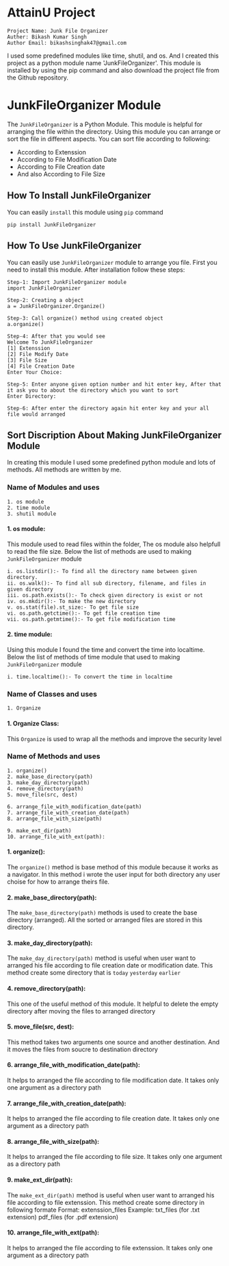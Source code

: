 # AttainU Project
```
Project Name: Junk File Organizer
Auther: Bikash Kumar Singh
Author Email: bikashsinghak47@gmail.com
```
I used some predefined modules like time, shutil, and os. And I created this project as a python module name 'JunkFileOrganizer'. This module is installed by using the pip command and also download the project file from the Github repository.

# JunkFileOrganizer Module
The `JunkFileOrganizer` is a Python Module. This module is helpful for arranging the file within the directory. 
Using this module you can arrange or sort the file in different aspects. You can sort file according to following:

* According to Extenssion
* According to File Modification Date
* According to File Creation date
* And also According to File Size

## How To Install JunkFileOrganizer
You can easily `install` this module using `pip` command

```download
pip install JunkFileOrganizer
```

## How To Use JunkFileOrganizer
You can easily use `JunkFileOrganizer` module to arrange you file. First you need to install this module. After installation follow these steps: 
```
Step-1: Import JunkFileOrganizer module
import JunkFileOrganizer

Step-2: Creating a object
a = JunkFileOrganizer.Organize()

Step-3: Call organize() method using created object
a.organize()

Step-4: After that you would see
Welcome To JunkFileOrganizer
[1] Extenssion
[2] File Modify Date
[3] File Size
[4] File Creation Date
Enter Your Choice: 

Step-5: Enter anyone given option number and hit enter key, After that it ask you to about the directory which you want to sort
Enter Directory:

Step-6: After enter the directory again hit enter key and your all file would arranged
```
## Sort Discription About Making JunkFileOrganizer Module
In creating this module I used some predefined python module and lots of methods. All methods are written by me.

### Name of Modules and uses
```
1. os module
2. time module
3. shutil module
```
#### 1. os module:
This module used to read files within the folder, The os module also helpfull to read the file size. Below the list of methods are used to making `JunkFileOrganizer` module
```
i. os.listdir():- To find all the directory name between given directory.
ii. os.walk():- To find all sub directory, filename, and files in given directory
iii. os.path.exists():- To check given directory is exist or not
iv. os.mkdir():- To make the new directory
v. os.stat(file).st_size:- To get file size
vi. os.path.getctime():- To get file creation time
vii. os.path.getmtime():- To get file modification time
```

#### 2. time module:
Using this module I found the time and convert the time into localtime. Below the list of methods of time module that used to making `JunkFileOrganizer` module
```
i. time.localtime():- To convert the time in localtime
```

### Name of Classes and uses
```
1. Organize
```
#### 1. Organize Class:
This `Organize` is used to wrap all the methods and improve the security level 

### Name of Methods and uses
```
1. organize()
2. make_base_directory(path)
3. make_day_directory(path)
4. remove_directory(path)
5. move_file(src, dest)

6. arrange_file_with_modification_date(path)
7. arrange_file_with_creation_date(path)
8. arrange_file_with_size(path)

9. make_ext_dir(path)
10. arrange_file_with_ext(path):

```

#### 1. organize():
The `organize()` method is base method of this module because it works as a navigator. In this method i wrote the user input for both directory any user choise for how to arrange theirs file.

#### 2. make_base_directory(path):
The `make_base_directory(path)` methods is used to create the base directory (arranged). All the sorted or arranged files are stored in this directory.

#### 3. make_day_directory(path):
The `make_day_directory(path)` method is useful when user want to arranged his file according to file creation date or modification date. This method create some directory that is `today` `yesterday` `earlier`

#### 4. remove_directory(path):
This one of the useful method of this module. It helpful to delete the empty directory after moving the files to arranged directory

#### 5. move_file(src, dest):
This method takes two arguments one source and another destination. And it moves the files from soucre to destination directory

#### 6. arrange_file_with_modification_date(path):
It helps to arranged the file according to file modification date. It takes only one argument as a directory path

#### 7. arrange_file_with_creation_date(path):
It helps to arranged the file according to file creation date. It takes only one argument as a directory path

#### 8. arrange_file_with_size(path):
It helps to arranged the file according to file size. It takes only one argument as a directory path

#### 9. make_ext_dir(path):
The `make_ext_dir(path)` method is useful when user want to arranged his file according to file extenssion. This method create some directory in following formate
Format: extenssion_files
Example: txt_files (for .txt extension)
         pdf_files (for .pdf extension)
         
#### 10. arrange_file_with_ext(path):
It helps to arranged the file according to file extenssion. It takes only one argument as a directory path

